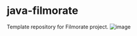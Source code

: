 # java-filmorate
Template repository for Filmorate project.
![image](https://user-images.githubusercontent.com/118057088/234314588-77fc5682-9967-4895-af34-9e5256a01a6f.png)

